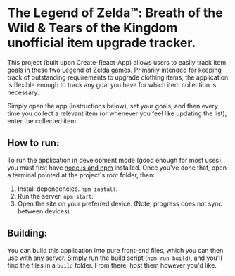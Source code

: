 # The Legend of Zelda™: Breath of the Wild & Tears of the Kingdom unofficial item upgrade tracker.

This project (built upon Create-React-App) allows users to easily track item goals in these two Legend of Zelda games. Primarily intended for keeping track of outstanding requirements to upgrade clothing items, the application is flexible enough to track any goal you have for which item collection is necessary.

Simply open the app (instructions below), set your goals, and then every time you collect a relevant item (or whenever you feel like updating the list), enter the collected item.

## How to run:
To run the application in development mode (good enough for most uses), you must first have [node.js and npm](https://nodejs.org) installed. Once you've done that, open a terminal pointed at the project's root folder, then:
1. Install dependencies. `npm install`.
2. Run the server. `npm start`.
3. Open the site on your preferred device. (Note, progress does not sync between devices).

## Building:
You can build this application into pure front-end files, which you can then use with any server. Simply run the build script (`npm run build`), and you'll find the files in a `build` folder. From there, host them however you'd like.